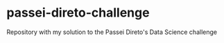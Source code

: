 # passei-direto-challenge
Repository with my solution to the Passei Direto's Data Science challenge
